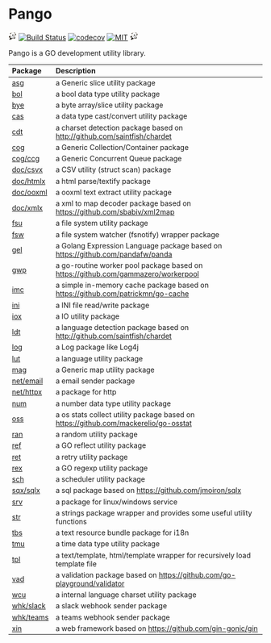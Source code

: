  Pango
=====================================================================

![](./logo.png) [![Build Status](https://github.com/askasoft/pango/actions/workflows/build.yml/badge.svg)](https://github.com/askasoft/pango/actions?query=branch%3Amaster) [![codecov](https://codecov.io/gh/askasoft/pango/branch/master/graph/badge.svg)](https://codecov.io/gh/askasoft/pango) [![MIT](https://img.shields.io/badge/license-MIT-green)](https://opensource.org/licenses/MIT) ![](/logo.png)



Pango is a GO development utility library.

| **Package**                      | **Description**                         |
| :------------------------------- | :-------------------------------------- |
| [asg](./asg/)                    | a Generic slice utility package         |
| [bol](./bol/)                    | a bool data type utility package        |
| [bye](./bye/)                    | a byte array/slice utility package      |
| [cas](./cas/)                    | a data type cast/convert utility package|
| [cdt](./cdt/)                    | a charset detection package based on http://github.com/saintfish/chardet |
| [cog](./cog/)                    | a Generic Collection/Container package  |
| [cog/ccg](./cog/ccg/)            | a Generic Concurrent Queue package      |
| [doc/csvx](./doc/csvx/)          | a CSV utility (struct scan) package     |
| [doc/htmlx](./doc/htmlx/)        | a html parse/textify package            |
| [doc/ooxml](./doc/ooxml/)        | a ooxml text extract utility package |
| [doc/xmlx](./doc/xmlx/)          | a xml to map decoder package based on https://github.com/sbabiv/xml2map |
| [fsu](./fsu/)                    | a file system utility package           |
| [fsw](./fsw/)                    | a file system watcher (fsnotify) wrapper package |
| [gel](./gel/)                    | a Golang Expression Language package based on https://github.com/pandafw/panda |
| [gwp](./gwp/)                    | a go-routine worker pool package based on https://github.com/gammazero/workerpool |
| [imc](./imc/)                    | a simple in-memory cache package based on https://github.com/patrickmn/go-cache |
| [ini](./ini/)                    | a INI file read/write package           |
| [iox](./iox/)                    | a IO utility package                    |
| [ldt](./ldt/)                    | a language detection package based on http://github.com/saintfish/chardet |
| [log](./log/)                    | a Log package like Log4j                |
| [lut](./lut/)                    | a language utility package              |
| [mag](./mag/)                    | a Generic map utility package           |
| [net/email](./net/email/)        | a email sender package                  |
| [net/httpx](./net/httpx/)        | a package for http                      |
| [num](./num/)                    | a number data type utility package      |
| [oss](./oss/)                    | a os stats collect utility package based on https://github.com/mackerelio/go-osstat |
| [ran](./ran/)                    | a random utility package                |
| [ref](./ref/)                    | a GO reflect utility package            |
| [ret](./ret/)                    | a retry utility package                 |
| [rex](./rex/)                    | a GO regexp utility package            |
| [sch](./sch/)                    | a scheduler utility package             |
| [sqx/sqlx](./sqx/sqlx)           | a sql package based on https://github.com/jmoiron/sqlx |
| [srv](./srv/)                    | a package for linux/windows service |
| [str](./str/)                    | a strings package wrapper and provides some useful utility functions      |
| [tbs](./tbs/)                    | a text resource bundle package for i18n |
| [tmu](./tmu/)                    | a time data type utility package |
| [tpl](./tpl/)                    | a text/template, html/template wrapper for recursively load template file |
| [vad](./vad/)                    | a validation package based on https://github.com/go-playground/validator |
| [wcu](./wcu/)                    | a internal language charset utility package |
| [whk/slack](./whk/slack/)        | a slack webhook sender package          |
| [whk/teams](./whk/teams/)        | a teams webhook sender package          |
| [xin](./xin/)                    | a web framework based on https://github.com/gin-gonic/gin |


